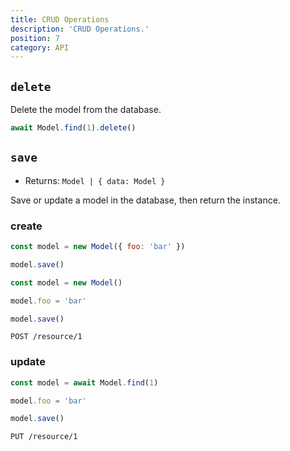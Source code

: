 ```yaml
---
title: CRUD Operations
description: 'CRUD Operations.'
position: 7
category: API
---
```


## `delete`

Delete the model from the database.

```js
await Model.find(1).delete()
```

## `save`
- Returns: `Model | { data: Model }`

Save or update a model in the database, then return the instance.

### create

<code-group>
  <code-block Label="Request 1" active>

  ```js
  const model = new Model({ foo: 'bar' })

  model.save()
  ```

  </code-block>
  <code-block Label="Request 2">

  ```js
  const model = new Model()

  model.foo = 'bar'
  
  model.save()
  ```

  </code-block>
  <code-block Label="Query">

  ```http request
  POST /resource/1
  ```

  </code-block>
</code-group>

### update

<code-group>
  <code-block Label="Request" active>

  ```js
  const model = await Model.find(1)
  
  model.foo = 'bar'
  
  model.save()
  ```

  </code-block>
  <code-block Label="Query">

  ```http request
  PUT /resource/1
  ```

  </code-block>
</code-group>
